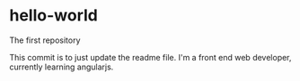 # hello-world
The first repository

This commit is to just update the readme file. 
I'm a front end web developer, currently learning angularjs.

